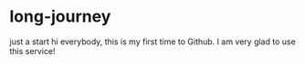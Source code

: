 # long-journey
just a start
hi everybody, this is my first time to Github.
I am very glad to use this service!
